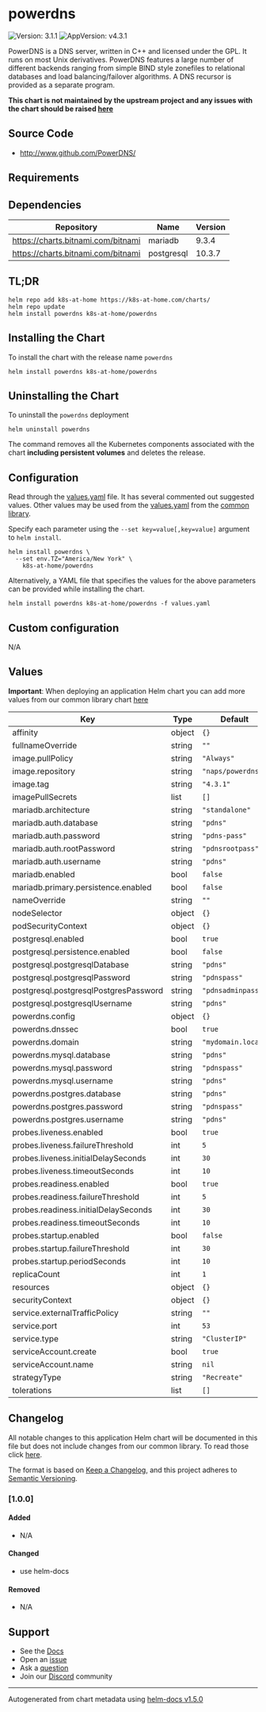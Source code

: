 # powerdns

![Version: 3.1.1](https://img.shields.io/badge/Version-3.1.1-informational?style=flat-square) ![AppVersion: v4.3.1](https://img.shields.io/badge/AppVersion-v4.3.1-informational?style=flat-square)

PowerDNS is a DNS server, written in C++ and licensed under the GPL. It runs on most Unix derivatives. PowerDNS features a large number of different backends ranging from simple BIND style zonefiles to relational databases and load balancing/failover algorithms. A DNS recursor is provided as a separate program.

**This chart is not maintained by the upstream project and any issues with the chart should be raised [here](https://github.com/k8s-at-home/charts/issues/new/choose)**

## Source Code

* <http://www.github.com/PowerDNS/>

## Requirements

## Dependencies

| Repository | Name | Version |
|------------|------|---------|
| https://charts.bitnami.com/bitnami | mariadb | 9.3.4 |
| https://charts.bitnami.com/bitnami | postgresql | 10.3.7 |

## TL;DR

```console
helm repo add k8s-at-home https://k8s-at-home.com/charts/
helm repo update
helm install powerdns k8s-at-home/powerdns
```

## Installing the Chart

To install the chart with the release name `powerdns`

```console
helm install powerdns k8s-at-home/powerdns
```

## Uninstalling the Chart

To uninstall the `powerdns` deployment

```console
helm uninstall powerdns
```

The command removes all the Kubernetes components associated with the chart **including persistent volumes** and deletes the release.

## Configuration

Read through the [values.yaml](./values.yaml) file. It has several commented out suggested values.
Other values may be used from the [values.yaml](https://github.com/k8s-at-home/library-charts/tree/main/charts/stable/common/values.yaml) from the [common library](https://github.com/k8s-at-home/library-charts/tree/main/charts/stable/common).

Specify each parameter using the `--set key=value[,key=value]` argument to `helm install`.

```console
helm install powerdns \
  --set env.TZ="America/New York" \
    k8s-at-home/powerdns
```

Alternatively, a YAML file that specifies the values for the above parameters can be provided while installing the chart.

```console
helm install powerdns k8s-at-home/powerdns -f values.yaml
```

## Custom configuration

N/A

## Values

**Important**: When deploying an application Helm chart you can add more values from our common library chart [here](https://github.com/k8s-at-home/library-charts/tree/main/charts/stable/common/)

| Key | Type | Default | Description |
|-----|------|---------|-------------|
| affinity | object | `{}` |  |
| fullnameOverride | string | `""` |  |
| image.pullPolicy | string | `"Always"` |  |
| image.repository | string | `"naps/powerdns"` |  |
| image.tag | string | `"4.3.1"` |  |
| imagePullSecrets | list | `[]` |  |
| mariadb.architecture | string | `"standalone"` |  |
| mariadb.auth.database | string | `"pdns"` |  |
| mariadb.auth.password | string | `"pdns-pass"` |  |
| mariadb.auth.rootPassword | string | `"pdnsrootpass"` |  |
| mariadb.auth.username | string | `"pdns"` |  |
| mariadb.enabled | bool | `false` |  |
| mariadb.primary.persistence.enabled | bool | `false` |  |
| nameOverride | string | `""` |  |
| nodeSelector | object | `{}` |  |
| podSecurityContext | object | `{}` |  |
| postgresql.enabled | bool | `true` |  |
| postgresql.persistence.enabled | bool | `false` |  |
| postgresql.postgresqlDatabase | string | `"pdns"` |  |
| postgresql.postgresqlPassword | string | `"pdnspass"` |  |
| postgresql.postgresqlPostgresPassword | string | `"pdnsadminpass"` |  |
| postgresql.postgresqlUsername | string | `"pdns"` |  |
| powerdns.config | object | `{}` |  |
| powerdns.dnssec | bool | `true` |  |
| powerdns.domain | string | `"mydomain.local"` |  |
| powerdns.mysql.database | string | `"pdns"` |  |
| powerdns.mysql.password | string | `"pdnspass"` |  |
| powerdns.mysql.username | string | `"pdns"` |  |
| powerdns.postgres.database | string | `"pdns"` |  |
| powerdns.postgres.password | string | `"pdnspass"` |  |
| powerdns.postgres.username | string | `"pdns"` |  |
| probes.liveness.enabled | bool | `true` |  |
| probes.liveness.failureThreshold | int | `5` |  |
| probes.liveness.initialDelaySeconds | int | `30` |  |
| probes.liveness.timeoutSeconds | int | `10` |  |
| probes.readiness.enabled | bool | `true` |  |
| probes.readiness.failureThreshold | int | `5` |  |
| probes.readiness.initialDelaySeconds | int | `30` |  |
| probes.readiness.timeoutSeconds | int | `10` |  |
| probes.startup.enabled | bool | `false` |  |
| probes.startup.failureThreshold | int | `30` |  |
| probes.startup.periodSeconds | int | `10` |  |
| replicaCount | int | `1` |  |
| resources | object | `{}` |  |
| securityContext | object | `{}` |  |
| service.externalTrafficPolicy | string | `""` |  |
| service.port | int | `53` |  |
| service.type | string | `"ClusterIP"` |  |
| serviceAccount.create | bool | `true` |  |
| serviceAccount.name | string | `nil` |  |
| strategyType | string | `"Recreate"` |  |
| tolerations | list | `[]` |  |

## Changelog

All notable changes to this application Helm chart will be documented in this file but does not include changes from our common library. To read those click [here](https://github.com/k8s-at-home/library-charts/tree/main/charts/stable/common#changelog).

The format is based on [Keep a Changelog](https://keepachangelog.com/en/1.0.0/), and this project adheres to [Semantic Versioning](https://semver.org/spec/v2.0.0.html).

### [1.0.0]

#### Added

- N/A

#### Changed

- use helm-docs

#### Removed

- N/A

[3.1.1]: #3.1.1

## Support

- See the [Docs](https://docs.k8s-at-home.com/our-helm-charts/getting-started/)
- Open an [issue](https://github.com/k8s-at-home/charts/issues/new/choose)
- Ask a [question](https://github.com/k8s-at-home/organization/discussions)
- Join our [Discord](https://discord.gg/sTMX7Vh) community

----------------------------------------------
Autogenerated from chart metadata using [helm-docs v1.5.0](https://github.com/norwoodj/helm-docs/releases/v1.5.0)